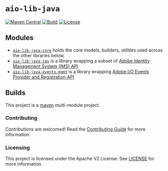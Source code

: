 # `aio-lib-java` 

[![Maven Central](https://img.shields.io/maven-central/v/com.adobe/aio-lib-java)](https://search.maven.org/artifact/com.adobe/aio-lib-java)
[![Build](https://github.com/adobe/aio-lib-java/workflows/build/badge.svg)](https://github.com/adobe/aio-lib-java/actions?query=workflow%3Abuild)
[![License](https://img.shields.io/badge/License-Apache%202.0-blue.svg)](https://opensource.org/licenses/Apache-2.0)

## Modules

* [`aio-lib-java-core`](./core)  holds the core models, builders, utilities used across the other libraries below,
* [`aio-lib-java-ims`](./ims) is a library wrapping a subset of [Adobe Identity Management System (IMS) API](https://www.adobe.io/authentication/auth-methods.html#!AdobeDocs/adobeio-auth/master/AuthenticationOverview/AuthenticationGuide.md)
* [`aio-lib-java-events-mgmt`](./events_mgmt) is a library wrapping [Adobe I/O Events Provider and Registration API](https://www.adobe.io/apis/experienceplatform/events/docs.html#!adobedocs/adobeio-events/master/api/api.md)

## Builds

This project is a [maven](https://maven.apache.org/) multi-module project.

### Contributing

Contributions are welcomed! Read the [Contributing Guide](./.github/CONTRIBUTING.md) for more information.

### Licensing

This project is licensed under the Apache V2 License. See [LICENSE](LICENSE.md) for more information.

